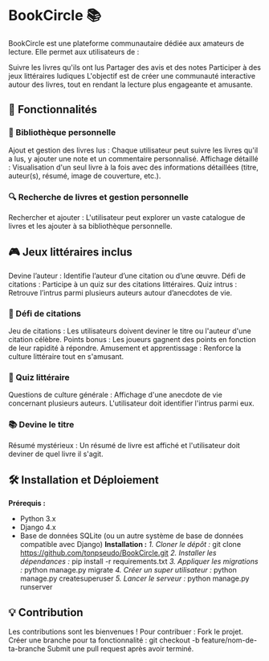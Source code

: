# BookCircle 📚
BookCircle est une plateforme communautaire dédiée aux amateurs de lecture. Elle permet aux utilisateurs de :

Suivre les livres qu'ils ont lus
Partager des avis et des notes
Participer à des jeux littéraires ludiques
L'objectif est de créer une communauté interactive autour des livres, tout en rendant la lecture plus engageante et amusante.

## 🚀 Fonctionnalités
### 📖 Bibliothèque personnelle
Ajout et gestion des livres lus : Chaque utilisateur peut suivre les livres qu'il a lus, y ajouter une note et un commentaire personnalisé.
Affichage détaillé : Visualisation d'un seul livre à la fois avec des informations détaillées (titre, auteur(s), résumé, image de couverture, etc.).
### 🔍 Recherche de livres et gestion personnelle
Rechercher et ajouter : L'utilisateur peut explorer un vaste catalogue de livres et les ajouter à sa bibliothèque personnelle.
## 🎮 Jeux littéraires inclus
Devine l’auteur : Identifie l’auteur d’une citation ou d’une œuvre.
Défi de citations : Participe à un quiz sur des citations littéraires.
Quiz intrus : Retrouve l’intrus parmi plusieurs auteurs autour d’anecdotes de vie.
### 🎯 Défi de citations
Jeu de citations : Les utilisateurs doivent deviner le titre ou l'auteur d'une citation célèbre.
Points bonus : Les joueurs gagnent des points en fonction de leur rapidité à répondre.
Amusement et apprentissage : Renforce la culture littéraire tout en s'amusant.
### 🧠 Quiz littéraire
Questions de culture générale : Affichage d'une anecdote de vie concernant plusieurs auteurs. L'utilisateur doit identifier l'intrus parmi eux.
### 📚 Devine le titre
Résumé mystérieux : Un résumé de livre est affiché et l'utilisateur doit deviner de quel livre il s'agit.

## 🛠 Installation et Déploiement
**Prérequis :**
- Python 3.x
- Django 4.x
- Base de données SQLite (ou un autre système de base de données compatible avec Django)
**Installation :**
*1. Cloner le dépôt :*
git clone https://github.com/tonpseudo/BookCircle.git
*2. Installer les dépendances :*
pip install -r requirements.txt
*3. Appliquer les migrations :*
python manage.py migrate
*4. Créer un super utilisateur :*
python manage.py createsuperuser
*5. Lancer le serveur :*
python manage.py runserver
## 💡 Contribution
Les contributions sont les bienvenues ! Pour contribuer :
Fork le projet.
Créer une branche pour ta fonctionnalité :
git checkout -b feature/nom-de-ta-branche
Submit une pull request après avoir terminé.
